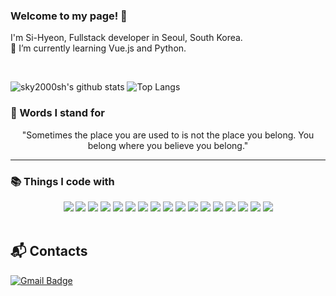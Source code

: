 ### Welcome to my page! 👋
I'm Si-Hyeon, Fullstack developer in Seoul, South Korea.
<br>🌱 I’m currently learning Vue.js and Python.
<!-- currently living in Stockholm, Sweden. -->

<!--
**sky2000sh/sky2000sh** is a ✨ _special_ ✨ repository because its `README.md` (this file) appears on your GitHub profile.

Here are some ideas to get you started:

- 🔭 I’m currently working on ...
- 🌱 I’m currently learning ...
- 👯 I’m looking to collaborate on ...
- 🤔 I’m looking for help with ...
- 💬 Ask me about ...
- 📫 How to reach me: ...
- 😄 Pronouns: ...
- ⚡ Fun fact: ...
-->

<br>

![sky2000sh's github stats](https://github-readme-stats.vercel.app/api?username=sky2000sh&show_icons=true&theme=vue-dark)
![Top Langs](https://github-readme-stats.vercel.app/api/top-langs/?username=sky2000sh&layout=compact&langs_count=8&theme=vue-dark)


### 💪 Words I stand for
<div align = center> "Sometimes the place you are used to is not the place you belong. You belong where you believe you belong." </div>
<hr>

### 📚 Things I code with
<div align = center> 
  <img src="https://img.shields.io/badge/java-007396?style=for-the-badge&logo=java&logoColor=white">
  <img src="https://img.shields.io/badge/html5-E34F26?style=for-the-badge&logo=html5&logoColor=white"> 
  <img src="https://img.shields.io/badge/css-1572B6?style=for-the-badge&logo=css3&logoColor=white"> 
  <img src="https://img.shields.io/badge/javascript-F7DF1E?style=for-the-badge&logo=javascript&logoColor=black"> 
  <img src="https://img.shields.io/badge/jquery-0769AD?style=for-the-badge&logo=jquery&logoColor=white">
  <img src="https://img.shields.io/badge/oracle-F80000?style=for-the-badge&logo=oracle&logoColor=white"> 
  <img src="https://img.shields.io/badge/mariaDB-003545?style=for-the-badge&logo=mariaDB&logoColor=white">
  <img src="https://img.shields.io/badge/react-61DAFB?style=for-the-badge&logo=react&logoColor=black"> 
  <img src="https://img.shields.io/badge/vue.js-4FC08D?style=for-the-badge&logo=vue.js&logoColor=white"> 
  <img src="https://img.shields.io/badge/node.js-339933?style=for-the-badge&logo=Node.js&logoColor=white">
  <img src="https://img.shields.io/badge/spring-6DB33F?style=for-the-badge&logo=spring&logoColor=white"> 
  <img src="https://img.shields.io/badge/bootstrap-7952B3?style=for-the-badge&logo=bootstrap&logoColor=white">
  <img src="https://img.shields.io/badge/apache tomcat-F8DC75?style=for-the-badge&logo=apachetomcat&logoColor=white">
  <img src="https://img.shields.io/badge/github-181717?style=for-the-badge&logo=github&logoColor=white">
  <img src="https://img.shields.io/badge/git-F05032?style=for-the-badge&logo=git&logoColor=white">
  <img src="https://img.shields.io/badge/gradle-02303A?style=for-the-badge&logo=gradle&logoColor=white">
  <img src="https://img.shields.io/badge/Docker-2496ED?style=for-the-badge&logo=Docker&logoColor=white">
</div>

<br>

## 📬 Contacts
[![Gmail Badge](https://img.shields.io/badge/Gmail-d14836?style-flat-square&logo=Gmail&logoColor=white&link=mailto:sky2000sh@gmail.com)](mailto:sky2000sh@gmail.com)
<!-- [![Naver Badge](https://img.shields.io/badge/Naver-03C75A?style-flat-square&logo=Naver&logoColor=white&link=mailto:sky2000sh@naver.com)](mailto:sky2000sh@naver.com)  -->
